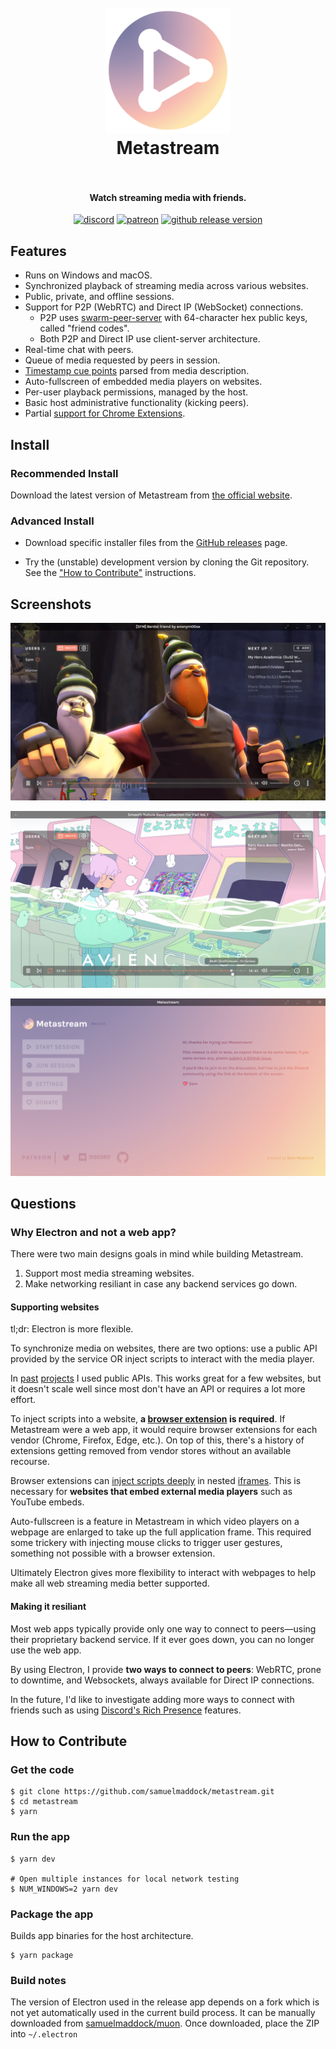 <h1 align="center">
  <br>
  <a href="https://getmetastream.com">
    <img src="./resources/icon.png" alt="Metastream" width="200">
  </a>
  <br>
  Metastream
  <br>
  <br>
</h1>

<h4 align="center">Watch streaming media with friends.</h4>

<p align="center">
  <a href="https://discord.gg/nfwPRb9"><img src="https://img.shields.io/badge/discord-chat-brightgreen.svg" alt="discord"></a>
  <a href="https://www.patreon.com/metastream"><img src="https://img.shields.io/badge/patreon-donate-brightgreen.svg" alt="patreon"></a>
	<a href="https://github.com/samuelmaddock/metastream/releases"><img src="https://img.shields.io/github/release/samuelmaddock/metastream.svg" alt="github release version"></a>
</p>

## Features

- Runs on Windows and macOS.
- Synchronized playback of streaming media across various websites.
- Public, private, and offline sessions.
- Support for P2P (WebRTC) and Direct IP (WebSocket) connections.
	- P2P uses [swarm-peer-server](https://github.com/samuelmaddock/swarm-peer-server) with 64-character hex public keys, called "friend codes".
	- Both P2P and Direct IP use client-server architecture.
- Real-time chat with peers.
- Queue of media requested by peers in session.
- [Timestamp cue points](./resources/screenshots/screenshot2.png) parsed from media description.
- Auto-fullscreen of embedded media players on websites.
- Per-user playback permissions, managed by the host.
- Basic host administrative functionality (kicking peers).
- Partial [support for Chrome Extensions](./docs/extensions.md).

## Install

### Recommended Install

Download the latest version of Metastream from
[the official website](https://getmetastream.com).

### Advanced Install

- Download specific installer files from the [GitHub releases](https://github.com/samuelmaddock/metastream/releases) page.

- Try the (unstable) development version by cloning the Git repository. See the
  ["How to Contribute"](#how-to-contribute) instructions.

## Screenshots

![Screenshot1](./resources/screenshots/screenshot1.png)

![Screenshot2](./resources/screenshots/screenshot2.png)

![Screenshot3](./resources/screenshots/screenshot3.png)

## Questions

### Why Electron and not a web app?

There were two main designs goals in mind while building Metastream.
1. Support most media streaming websites.
1. Make networking resiliant in case any backend services go down. 

#### Supporting websites

tl;dr: Electron is more flexible.

To synchronize media on websites, there are two options: use a public API provided by the service OR inject scripts to interact with the media player.

In [past](https://github.com/pixeltailgames/cinema) [projects](https://github.com/samuelmaddock/gm-mediaplayer) I used public APIs. This works great for a few websites, but it doesn't scale well since most don't have an API or requires a lot more effort.

To inject scripts into a website, **a [browser extension](https://developer.chrome.com/extensions) is required**. If Metastream were a web app, it would require browser extensions for each vendor (Chrome, Firefox, Edge, etc.). On top of this, there's a history of extensions getting removed from vendor stores without an available recourse.

Browser extensions can [inject scripts deeply](https://developer.chrome.com/extensions/content_scripts#frames) in nested [iframes](https://developer.mozilla.org/en-US/docs/Web/HTML/Element/iframe). This is necessary for **websites that embed external media players** such as YouTube embeds.

Auto-fullscreen is a feature in Metastream in which video players on a webpage are enlarged to take up the full application frame. This required some trickery with injecting mouse clicks to trigger user gestures, something not possible with a browser extension.

Ultimately Electron gives more flexibility to interact with webpages to help make all web streaming media better supported.

#### Making it resiliant

Most web apps typically provide only one way to connect to peers—using their proprietary backend service. If it ever goes down, you can no longer use the web app.

By using Electron, I provide **two ways to connect to peers**: WebRTC, prone to downtime, and Websockets, always available for Direct IP connections.

In the future, I'd like to investigate adding more ways to connect with friends such as using [Discord's Rich Presence](https://discordapp.com/developers/docs/rich-presence/how-to) features.

## How to Contribute

### Get the code

```
$ git clone https://github.com/samuelmaddock/metastream.git
$ cd metastream
$ yarn
```

### Run the app

```
$ yarn dev

# Open multiple instances for local network testing
$ NUM_WINDOWS=2 yarn dev
```

### Package the app

Builds app binaries for the host architecture.

```
$ yarn package
```

### Build notes

The version of Electron used in the release app depends on a fork which is not yet automatically used in the current build process. It can be manually downloaded from [samuelmaddock/muon](https://github.com/samuelmaddock/muon/releases). Once downloaded, place the ZIP into `~/.electron`
